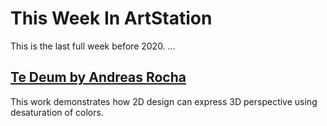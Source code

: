 # This Week In ArtStation
This is the last full week before 2020. ...
## [Te Deum by Andreas Rocha](https://www.artstation.com/artwork/e0L8rZ)
This work demonstrates how 2D design can express 3D perspective using desaturation of colors.
